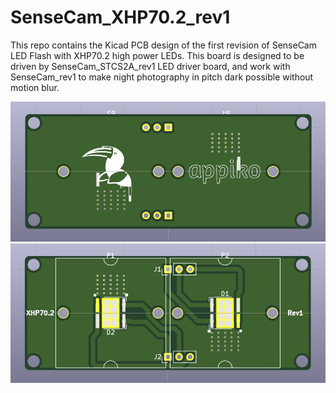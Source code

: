 # SenseCam_XHP70.2_rev1

This repo contains the Kicad PCB design of the first revision of SenseCam LED Flash with XHP70.2 high power LEDs. This board is designed to be driven by SenseCam_STCS2A_rev1 LED driver board, and work with SenseCam_rev1 to make night photography in pitch dark possible without motion blur.

![SenseCam_XHP70.2_rev1 back](Images/SenseCam_XHP70.2_rev1_back.png)
![SenseCam_XHP70.2_rev1 front](Images/SenseCam_XHP70.2_rev1_front.png)

